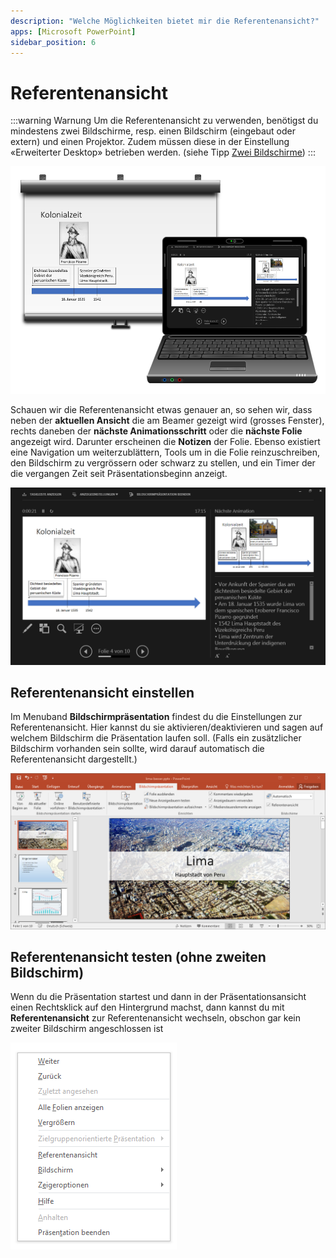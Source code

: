 ```yaml
---
description: "Welche Möglichkeiten bietet mir die Referentenansicht?"
apps: [Microsoft PowerPoint]
sidebar_position: 6
---
```


# Referentenansicht



:::warning Warnung
Um die Referentenansicht zu verwenden, benötigst du mindestens zwei Bildschirme, resp. einen Bildschirm (eingebaut oder extern) und einen Projektor. Zudem müssen diese in der Einstellung «Erweiterter Desktop» betrieben werden. (siehe Tipp [Zwei Bildschirme](../../allgemein/zwei-bildschirme))
:::

![Folie 4 auf Beamer und Laptop](./images/zwei-bildschirme.png)

Schauen wir die Referentenansicht etwas genauer an, so sehen wir, dass neben der **aktuellen Ansicht** die am Beamer gezeigt wird (grosses Fenster), rechts daneben der **nächste Animationsschritt** oder die **nächste Folie** angezeigt wird. Darunter erscheinen die **Notizen** der Folie. Ebenso existiert eine Navigation um weiterzublättern, Tools um in die Folie reinzuschreiben, den Bildschirm zu vergrössern oder schwarz zu stellen, und ein Timer der die vergangen Zeit seit Präsentationsbeginn anzeigt.

![Referentenansicht Folie 4 am PC/Laptop](./images/referentenansicht.png)

## Referentenansicht einstellen
Im Menuband __Bildschirmpräsentation__ findest du die Einstellungen zur Referentenansicht. Hier kannst du sie aktivieren/deaktivieren und sagen auf welchem Bildschirm die Präsentation laufen soll. (Falls ein zusätzlicher Bildschirm vorhanden sein sollte, wird darauf automatisch die Referentenansicht dargestellt.)

![Menuband «Bildschirmpräsentation»](./images/einstellungen.png)


## Referentenansicht testen (ohne zweiten Bildschirm)
Wenn du die Präsentation startest und dann in der Präsentationsansicht einen Rechtsklick auf den Hintergrund machst, dann kannst du mit __Referentenansicht__ zur Referentenansicht wechseln, obschon gar kein zweiter Bildschirm angeschlossen ist

![Kontextmenu bei Rechtsklick auf laufende Präsentation](./images/referentenansicht-aktivieren.png)

